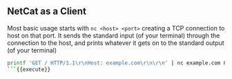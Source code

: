 ## NetCat as a Client
Most basic usage starts with `nc <host> <port>` creating a TCP connection to host on that port. It sends the standard input (of your terminal) through the connection to the host, and prints whatever it gets on to the standard output (of your terminal) 

```bash
printf 'GET / HTTP/1.1\r\nHost: example.com\r\n\r\n' | nc example.com 80
```{{execute}}
